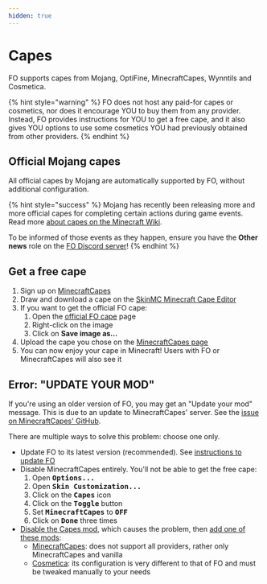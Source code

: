```yaml
---
hidden: true
---
```


# Capes

FO supports capes from Mojang, OptiFine, MinecraftCapes, Wynntils and Cosmetica.

{% hint style="warning" %}
FO does not host any paid-for capes or cosmetics, nor does it encourage YOU to buy them from any provider. Instead, FO provides instructions for YOU to get a free cape, and it also gives YOU options to use some cosmetics YOU had previously obtained from other providers.
{% endhint %}

## Official Mojang capes

All official capes by Mojang are automatically supported by FO, without additional configuration.

{% hint style="success" %}
Mojang has recently been releasing more and more official capes for completing certain actions during game events. Read more [about capes on the Minecraft Wiki](https://minecraft.wiki/w/Cape#Cross-platform_capes).

To be informed of those events as they happen, ensure you have the **Other news** role on the [FO Discord server](https://download.fo/discord)!
{% endhint %}

## Get a free cape

1. Sign up on [MinecraftCapes](https://minecraftcapes.net/account/login)
2. Draw and download a cape on the [SkinMC Minecraft Cape Editor](https://skinmc.net/capes/editor)
3. If you want to get the official FO cape:
   1. Open the [official FO cape](https://github.com/Fabulously-Optimized/fabulously-optimized/raw/main/cape.png) page
   2. Right-click on the image
   3. Click on **Save image as...**
4. Upload the cape you chose on the [MinecraftCapes page](https://minecraftcapes.net/upload-cape)
5. You can now enjoy your cape in Minecraft! Users with FO or MinecraftCapes will also see it

## Error: "UPDATE YOUR MOD"

If you're using an older version of FO, you may get an "Update your mod" message. This is due to an update to MinecraftCapes' server. See the [issue on MinecraftCapes' GitHub](https://github.com/CaelTheColher/Capes/issues/118).

There are multiple ways to solve this problem: choose one only.

* Update FO to its latest version (recommended). See [instructions to update FO](../../how-to/update/)
* Disable MinecraftCapes entirely. You'll not be able to get the free cape:
  1. Open <kbd>**Options...**</kbd>
  2. Open <kbd>**Skin Customization...**</kbd>
  3. Click on the <kbd>**Capes**</kbd> icon
  4. Click on the <kbd>**Toggle**</kbd> button
  5. Set <kbd>**MinecraftCapes**</kbd> to <kbd>**OFF**</kbd>
  6. Click on <kbd>**Done**</kbd> three times
* [Disable the Capes mod](../../how-to/disable-mods/), which causes the problem, then [add one of these mods](../../how-to/add-mods/):
  * [MinecraftCapes](https://modrinth.com/mod/minecraftcapes): does not support all providers, rather only MinecraftCapes and vanilla
  * [Cosmetica](https://modrinth.com/mod/cosmetica): its configuration is very different to that of FO and must be tweaked manually to your needs
